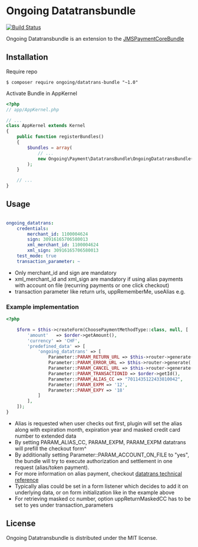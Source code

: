 # Ongoing Datatransbundle

[![Build Status](https://travis-ci.org/ongoing/ongoing-datatrans-bundle.svg?branch=master)](https://travis-ci.org/ongoing/ongoing-datatrans-bundle)

Ongoing Datatransbundle is an extension to the [JMSPaymentCoreBundle](https://github.com/schmittjoh/JMSPaymentCoreBundle) 

## Installation

Require repo

```
$ composer require ongoing/datatrans-bundle "~1.0"
```

Activate Bundle in AppKernel

```php
<?php
// app/AppKernel.php

// ...
class AppKernel extends Kernel
{
    public function registerBundles()
    {
        $bundles = array(
            // ...
            new Ongoing\Payment\DatatransBundle\OngoingDatatransBundle()
        );
    }

    // ...
}
```

## Usage

```yaml

ongoing_datatrans:
    credentials:
        merchant_id: 1100004624
        sign: 30916165706580013
        xml_merchant_id: 1100004624
        xml_sign: 30916165706580013
    test_mode: true
    transaction_parameter: ~
```

* Only merchant_id and sign are mandatory
* xml_merchant_id and xml_sign are mandatory if using alias payments with account on file (recurring payments or one click checkout)
* transaction parameter like return urls, uppRememberMe, useAlias e.g.


### Example implementation

```php
<?php

    $form = $this->createForm(ChoosePaymentMethodType::class, null, [
        'amount'   => $order->getAmount(),
        'currency' => 'CHF',
        'predefined_data' => [          
            'ongoing_datatrans' => [
                Parameter::PARAM_RETURN_URL => $this->router->generate('payment_datatrans_confirm', [ 'id' => $order->getId() ], Router::ABSOLUTE_URL),
                Parameter::PARAM_ERROR_URL => $this->router->generate('payment_datatrans_error', [ 'id' => $order->getId() ], Router::ABSOLUTE_URL),
                Parameter::PARAM_CANCEL_URL => $this->router->generate('payment_datatrans_cancel', [ 'id' => $order->getId() ], Router::ABSOLUTE_URL),
                Parameter::PARAM_TRANSACTIONID => $order->getId(),
                Parameter::PARAM_ALIAS_CC => "7011435122433810042",
                Parameter::PARAM_EXPM => '12',
                Parameter::PARAM_EXPY => '18'
            ]
        ],
    ]);
}
```

* Alias is requested when user checks out first, plugin will set the alias along with expiration month, expiration year and masked credit card number to extended data
* By setting PARAM_ALIAS_CC, PARAM_EXPM, PARAM_EXPM datatrans will prefill the checkout form^
* By additionally setting Parameter::PARAM_ACCOUNT_ON_FILE to "yes", the bundle will try to execute authorization and settlement in one request (alias/token payment).
* For more information on alias payment, checkout [datatrans technical reference](https://pilot.datatrans.biz/showcase/doc/XML_Authorisation.pdf)
* Typically alias could be set in a form listener which decides to add it on underlying data, or on form initialization like in the example above
* For retrieving masked cc number, option uppReturnMaskedCC has to be set to yes under transaction_parameters

## License 

Ongoing Datatransbundle is distributed under the MIT license.
